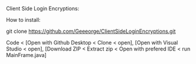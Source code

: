 Client Side Login Encryptions:

How to install:

git clone https://github.com/Geeeorge/ClientSideLoginEncryptions.git

Code < [Open with Github Desktop < Clone < open], [Open with Visual Studio < open], [Download ZIP < Extract zip < Open with prefered IDE < run MainFrame.java]
